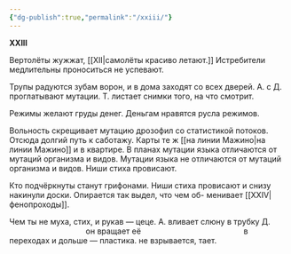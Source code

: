 ```yaml
---
{"dg-publish":true,"permalink":"/xxiii/"}
---
```


**XXIII**

Вертолёты жужжат, [[XII\|самолёты красиво летают.]]
Истребители медлительны проноситься не успевают.

Трупы радуются зубам ворон, и в дома заходят
со всех дверей. А. с Д. проглатывают мутации.
Т. листает снимки того, на что смотрит.

Режимы желают груды денег.
Деньгам нравятся русла режимов.

Вольность скрещивает мутацию дрозофил со статистикой потоков.
Отсюда долгий путь к саботажу.
Карты те ж [[на линии Мажино\|на линии Мажино]] и в квартире.
В планах мутации языка отличаются от мутаций организма и видов.
Мутации языка не отличаются от мутаций организма и видов.
Ниши стиха провисают.

Кто подчёркнуты станут грифонами.
Ниши стиха провисают и снизу накинули доски.
Опирается так выдел, что чем об-
менивает [[XXIV\|фенопроходы]].

Чем ты не муха, стих, и рукав — цеце.
А. вливает слюну в трубку Д.
                                   он вращает её
                                              в переходах и дольше — пластика.
не взрывается, тает.